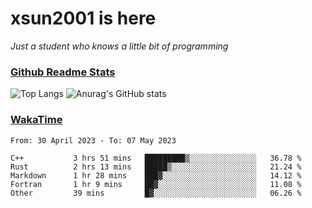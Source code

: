 # xsun2001 is here

*Just a student who knows a little bit of programming*

### [Github Readme Stats](https://github.com/anuraghazra/github-readme-stats)

![Top Langs](https://github-readme-stats.vercel.app/api/top-langs/?username=xsun2001&layout=compact&theme=radical) ![Anurag's GitHub stats](https://github-readme-stats.vercel.app/api?username=xsun2001&show_icons=true&theme=radical)

### [WakaTime](https://wakatime.com)

<!--START_SECTION:waka-->

```text
From: 30 April 2023 - To: 07 May 2023

C++           3 hrs 51 mins   █████████▒░░░░░░░░░░░░░░░   36.78 %
Rust          2 hrs 13 mins   █████▒░░░░░░░░░░░░░░░░░░░   21.24 %
Markdown      1 hr 28 mins    ███▓░░░░░░░░░░░░░░░░░░░░░   14.12 %
Fortran       1 hr 9 mins     ██▓░░░░░░░░░░░░░░░░░░░░░░   11.08 %
Other         39 mins         █▓░░░░░░░░░░░░░░░░░░░░░░░   06.26 %
```

<!--END_SECTION:waka-->
